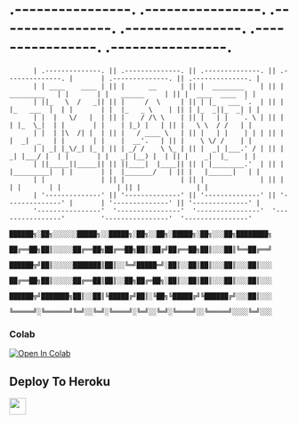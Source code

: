 #         .----------------.  .----------------.  .----------------.  .----------------.         .----------------.  .----------------. 
          | .--------------. || .--------------. || .--------------. || .--------------. |       | .--------------. || .--------------. |
          | | ____    ____ | || |      __      | || |  ________    | || |  _________   | |       | |   ______     | || |  ____  ____  | |
          | ||_   \  /   _|| || |     /  \     | || | |_   ___ `.  | || | |_   ___  |  | |       | |  |_   _ \    | || | |_  _||_  _| | |
          | |  |   \/   |  | || |    / /\ \    | || |   | |   `. \ | || |   | |_  \_|  | |       | |    | |_) |   | || |   \ \  / /   | |
          | |  | |\  /| |  | || |   / ____ \   | || |   | |    | | | || |   |  _|  _   | |       | |    |  __'.   | || |    \ \/ /    | |
          | | _| |_\/_| |_ | || | _/ /    \ \_ | || |  _| |___.' / | || |  _| |___/ |  | |       | |   _| |__) |  | || |    _|  |_    | |
          | ||_____||_____|| || ||____|  |____|| || | |________.'  | || | |_________|  | |       | |  |_______/   | || |   |______|   | |
          | |              | || |              | || |              | || |              | |       | |              | || |              | |
          | '--------------' || '--------------' || '--------------' || '--------------' |       | '--------------' || '--------------' |
          '----------------'  '----------------'  '----------------'  '----------------'         '----------------'  '----------------' 
                                      ██████╗░██╗░░░░░░█████╗░░█████╗░██╗░░██╗░█████╗░██╗░░░██╗████████╗
                                      ██╔══██╗██║░░░░░██╔══██╗██╔══██╗██║░██╔╝██╔══██╗██║░░░██║╚══██╔══╝
                                      ██████╦╝██║░░░░░███████║██║░░╚═╝█████═╝░██║░░██║██║░░░██║░░░██║░░░
                                      ██╔══██╗██║░░░░░██╔══██║██║░░██╗██╔═██╗░██║░░██║██║░░░██║░░░██║░░░
                                      ██████╦╝███████╗██║░░██║╚█████╔╝██║░╚██╗╚█████╔╝╚██████╔╝░░░██║░░░
                                      ╚═════╝░╚══════╝╚═╝░░╚═╝░╚════╝░╚═╝░░╚═╝░╚════╝░░╚═════╝░░░░╚═╝░░░
                                      
                                      
                                      
                                    

### Colab
[![Open In Colab](https://colab.research.google.com/assets/colab-badge.svg)](https://github.com/TeamProXyTiTaN/kali-linux/blob/main/BlackOuT.ipyn)

## Deploy To Heroku

<a href="https://heroku.com/deploy?template=https://github.com/TeamProXyTiTaN/kali-linux">
     <img height="30px" src="https://img.shields.io/badge/Deploy%20To%20Heroku-blueviolet?style=for-the-badge&logo=heroku">
  </a>
